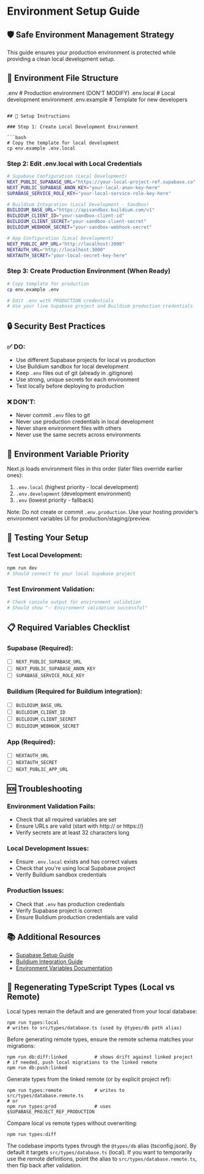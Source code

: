# Environment Setup Guide

## 🛡️ Safe Environment Management Strategy

This guide ensures your production environment is protected while providing a clean local development setup.

## 📁 Environment File Structure

.env # Production environment (DON'T MODIFY)
.env.local # Local development environment
.env.example # Template for new developers

````

## 🚀 Setup Instructions

### Step 1: Create Local Development Environment

```bash
# Copy the template for local development
cp env.example .env.local
````

### Step 2: Edit .env.local with Local Credentials

```bash
# Supabase Configuration (Local Development)
NEXT_PUBLIC_SUPABASE_URL="https://your-local-project-ref.supabase.co"
NEXT_PUBLIC_SUPABASE_ANON_KEY="your-local-anon-key-here"
SUPABASE_SERVICE_ROLE_KEY="your-local-service-role-key-here"

# Buildium Integration (Local Development - Sandbox)
BUILDIUM_BASE_URL="https://apisandbox.buildium.com/v1"
BUILDIUM_CLIENT_ID="your-sandbox-client-id"
BUILDIUM_CLIENT_SECRET="your-sandbox-client-secret"
BUILDIUM_WEBHOOK_SECRET="your-sandbox-webhook-secret"

# App Configuration (Local Development)
NEXT_PUBLIC_APP_URL="http://localhost:3000"
NEXTAUTH_URL="http://localhost:3000"
NEXTAUTH_SECRET="your-local-secret-key-here"
```

### Step 3: Create Production Environment (When Ready)

```bash
# Copy template for production
cp env.example .env

# Edit .env with PRODUCTION credentials
# Use your live Supabase project and Buildium production credentials
```

## 🔒 Security Best Practices

### ✅ DO:

- Use different Supabase projects for local vs production
- Use Buildium sandbox for local development
- Keep `.env` files out of git (already in .gitignore)
- Use strong, unique secrets for each environment
- Test locally before deploying to production

### ❌ DON'T:

- Never commit `.env` files to git
- Never use production credentials in local development
- Never share environment files with others
- Never use the same secrets across environments

## 🔧 Environment Variable Priority

Next.js loads environment files in this order (later files override earlier ones):

1. `.env.local` (highest priority - local development)
2. `.env.development` (development environment)
3. `.env` (lowest priority - fallback)

Note: Do not create or commit `.env.production`. Use your hosting provider’s environment variables UI for production/staging/preview.

## 🧪 Testing Your Setup

### Test Local Development:

```bash
npm run dev
# Should connect to your local Supabase project
```

### Test Environment Validation:

```bash
# Check console output for environment validation
# Should show "✅ Environment validation successful"
```

## 📋 Required Variables Checklist

### Supabase (Required):

- [ ] `NEXT_PUBLIC_SUPABASE_URL`
- [ ] `NEXT_PUBLIC_SUPABASE_ANON_KEY`
- [ ] `SUPABASE_SERVICE_ROLE_KEY`

### Buildium (Required for Buildium integration):

- [ ] `BUILDIUM_BASE_URL`
- [ ] `BUILDIUM_CLIENT_ID`
- [ ] `BUILDIUM_CLIENT_SECRET`
- [ ] `BUILDIUM_WEBHOOK_SECRET`

### App (Required):

- [ ] `NEXTAUTH_URL`
- [ ] `NEXTAUTH_SECRET`
- [ ] `NEXT_PUBLIC_APP_URL`

## 🆘 Troubleshooting

### Environment Validation Fails:

- Check that all required variables are set
- Ensure URLs are valid (start with http:// or https://)
- Verify secrets are at least 32 characters long

### Local Development Issues:

- Ensure `.env.local` exists and has correct values
- Check that you're using local Supabase project
- Verify Buildium sandbox credentials

### Production Issues:

- Check that `.env` has production credentials
- Verify Supabase project is correct
- Ensure Buildium production credentials are valid

## 📚 Additional Resources

- [Supabase Setup Guide](docs/database/SUPABASE_SETUP.md)
- [Buildium Integration Guide](docs/buildium-integration-guide.md)
- [Environment Variables Documentation](https://nextjs.org/docs/basic-features/environment-variables)

## 🔄 Regenerating TypeScript Types (Local vs Remote)

Local types remain the default and are generated from your local database:

```
npm run types:local
# writes to src/types/database.ts (used by @types/db path alias)
```

Before generating remote types, ensure the remote schema matches your migrations:

```
npm run db:diff:linked          # shows drift against linked project
# if needed, push local migrations to the linked remote
npm run db:push:linked
```

Generate types from the linked remote (or by explicit project ref):

```
npm run types:remote            # writes to src/types/database.remote.ts
# or
npm run types:prod              # uses $SUPABASE_PROJECT_REF_PRODUCTION
```

Compare local vs remote types without overwriting:

```
npm run types:diff
```

The codebase imports types through the `@types/db` alias (tsconfig.json). By default it targets `src/types/database.ts` (local). If you want to temporarily use the remote definitions, point the alias to `src/types/database.remote.ts`, then flip back after validation.
